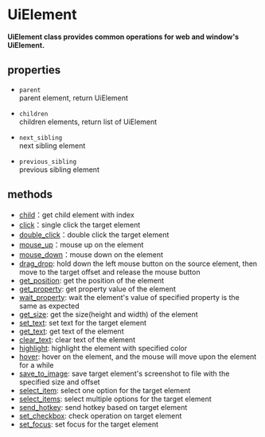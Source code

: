 # UiElement <!-- {docsify-ignore-all} -->
**UiElement class provides common operations for web and window's UiElement.**  

## properties

- `parent`   
    parent element, return UiElement

- `children`  
    children elements, return list of UiElement

- `next_sibling`  
    next sibling element

- `previous_sibling`  
    previous sibling element

## methods
- [child](/doc/api/python/uielement/child.md)：get child element with index
- [click](/doc/api/python/uielement/click.md)：single click the target element
- [double_click](/doc/api/python/uielement/double_click.md)：double click the target element
- [mouse_up](/doc/api/python/uielement/mouse_up.md)：mouse up on the element
- [mouse_down](/doc/api/python/uielement/mouse_down.md)：mouse down on the element
- [drag_drop](/doc/api/python/uielement/drag_drop.md): hold down the left mouse button on the source element, then move to the target offset and release the mouse button
- [get_position](/doc/api/python/uielement/get_position.md): get the position of the element
- [get_property](/doc/api/python/uielement/get_property.md): get property value of the element
- [wait_property](./doc/api/python/uielement/wait_property.md): wait the element's value of specified property is the same as expected
- [get_size](/doc/api/python/uielement/get_size.md): get the size(height and width) of the element
- [set_text](/doc/api/python/uielement/set_text.md): set text for the target element
- [get_text](/doc/api/python/uielement/get_text.md): get text of the element
- [clear_text](/doc/api/python/uielement/clear_text.md): clear text of the element
- [highlight](/doc/api/python/uielement/highlight.md): highlight the element with specified color
- [hover](/doc/api/python/uielement/hover.md): hover on the element, and the mouse will move upon the element for a while
- [save_to_image](/doc/api/python/uielement/save_to_image.md): save target element's screenshot to file with the specified size and offset
- [select_item](/doc/api/python/uielement/select_item.md): select one option for the target element
- [select_items](/doc/api/python/uielement/select_items.md): select multiple options for the target element
- [send_hotkey](/doc/api/python/uielement/send_hotkey.md): send hotkey based on target element
- [set_checkbox](/doc/api/python/uielement/set_checkbox.md): check operation on target element
- [set_focus](/doc/api/python/uielement/set_focus.md): set focus for the target element
